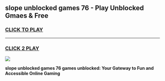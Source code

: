 
## slope unblocked games 76 - Play Unblocked Gmaes & Free
<h3>
<a href="https://news.freeplayer.one?title=slope_unblocked_games_76&ref=16F">CLICK TO PLAY</a></h3>
<hr>

<h3>
<a href="https://news.freeplayer.one?title=slope_unblocked_games_76&ref=16F">CLICK 2 PLAY</a>
  
</h3>

<a href="https://news.freeplayer.one?title=slope_unblocked_games_76&ref=16F/"><img src="https://clearcache.store/games.png"></a>


**slope unblocked games 76 games unblocked: Your Gateway to Fun and Accessible Online Gaming**
